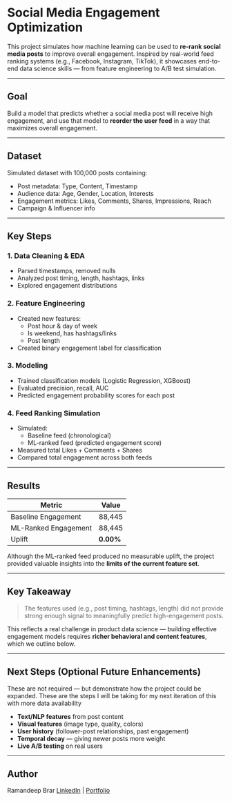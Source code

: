 # Social Media Engagement Optimization

This project simulates how machine learning can be used to **re-rank social media posts** to improve overall engagement. Inspired by real-world feed ranking systems (e.g., Facebook, Instagram, TikTok), it showcases end-to-end data science skills — from feature engineering to A/B test simulation.

---

## Goal

Build a model that predicts whether a social media post will receive high engagement, and use that model to **reorder the user feed** in a way that maximizes overall engagement.

---

## Dataset

Simulated dataset with 100,000 posts containing:
- Post metadata: Type, Content, Timestamp
- Audience data: Age, Gender, Location, Interests
- Engagement metrics: Likes, Comments, Shares, Impressions, Reach
- Campaign & Influencer info

---

##  Key Steps

### 1. Data Cleaning & EDA
- Parsed timestamps, removed nulls
- Analyzed post timing, length, hashtags, links
- Explored engagement distributions

### 2. Feature Engineering
- Created new features:
  - Post hour & day of week
  - Is weekend, has hashtags/links
  - Post length
- Created binary engagement label for classification

### 3.  Modeling
- Trained classification models (Logistic Regression, XGBoost)
- Evaluated precision, recall, AUC
- Predicted engagement probability scores for each post

### 4.  Feed Ranking Simulation
- Simulated:
  - Baseline feed (chronological)
  - ML-ranked feed (predicted engagement score)
- Measured total Likes + Comments + Shares
- Compared total engagement across both feeds

---

##  Results

| Metric                  | Value     |
|-------------------------|-----------|
| Baseline Engagement     | 88,445    |
| ML-Ranked Engagement    | 88,445    |
| Uplift                  | **0.00%** |

Although the ML-ranked feed produced no measurable uplift, the project provided valuable insights into the **limits of the current feature set**.

---

##  Key Takeaway

> The features used (e.g., post timing, hashtags, length) did not provide strong enough signal to meaningfully predict high-engagement posts.

This reflects a real challenge in product data science — building effective engagement models requires **richer behavioral and content features**, which we outline below.

---

##  Next Steps (Optional Future Enhancements)

These are not required — but demonstrate how the project could be expanded. These are the steps I will be taking for my next iteration of this with more data availability

- **Text/NLP features** from post content
- **Visual features** (image type, quality, colors)
- **User history** (follower-post relationships, past engagement)
- **Temporal decay** — giving newer posts more weight
- **Live A/B testing** on real users

---

## Author

Ramandeep Brar
[LinkedIn](https://www.linkedin.com/in/ramansandhu1704) | [Portfolio](https://www.datascienceportfol.io/ramanbrar)

